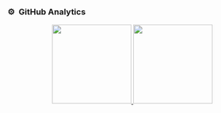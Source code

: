 ### ⚙️ &nbsp;GitHub Analytics
<p align="center">
<a href="https://github.com/b4ljk">
  <img height="160em" src="https://github-readme-stats-eight-theta.vercel.app/api?username=b4ljk&show_icons=true&theme=algolia&include_all_commits=true&count_private=true"/>
  <img height="160em" src="https://github-readme-stats-eight-theta.vercel.app/api/top-langs/?username=b4ljk&layout=compact&langs_count=8&theme=algolia"/>
</a>
</p>
